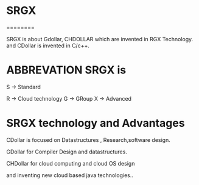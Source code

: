 # SRGX
========


SRGX  is  about  Gdollar, CHDOLLAR  which  are  invented  in RGX  Technology.
and  CDollar  is   invented  in C/c++.

ABBREVATION SRGX is
===================

S -> Standard

R -> Cloud technology G -> GRoup X -> Advanced


SRGX  technology  and  Advantages
===========================================

CDollar  is    focused  on  Datastructures , Research,software  design.


GDollar  for Compiler  Design  and  datastructures.




CHDollar  for  cloud  computing  and  cloud  OS  design

and  inventing  new  cloud  based  java  technologies..






